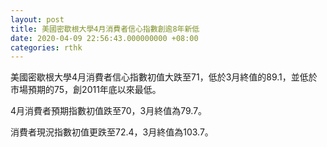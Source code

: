 ```yaml
---
layout: post
title: 美國密歇根大學4月消費者信心指數創逾8年新低
date: 2020-04-09 22:56:43.000000000 +08:00
categories: rthk
---
```


美國密歇根大學4月消費者信心指數初值大跌至71，低於3月終值的89.1，並低於市場預期的75，創2011年底以來最低。

4月消費者預期指數初值跌至70，3月終值為79.7。

消費者現況指數初值更跌至72.4，3月終值為103.7。
